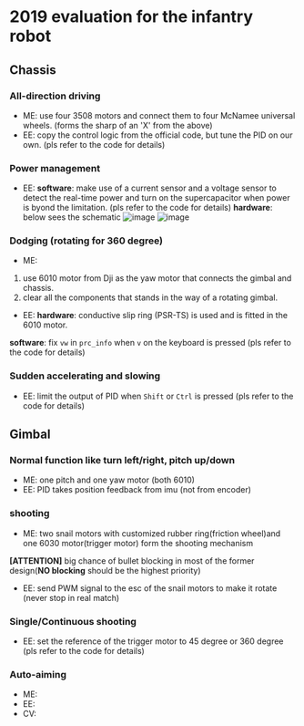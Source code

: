 ﻿# 2019 evaluation for the infantry robot
## Chassis
### All-direction driving
* ME: use four 3508 motors and connect them to four McNamee universal wheels. (forms the sharp of an 'X' from the above)
* EE: copy the control logic from the official code, but tune the PID on our own. (pls refer to the code for details)
### Power management
* EE:
**software**: make use of a current sensor and a voltage sensor to detect the real-time power and turn on the supercapacitor when power is byond the limitation. (pls refer to the code for details)
**hardware**: below sees the schematic
![image](https://github.com/project-herakles/Infantry-RTOS-2019/blob/infantry/2019evaluation/overall_schematic.jpg)
![image](https://github.com/project-herakles/Infantry-RTOS-2019/blob/infantry/2019evaluation/supercapacitor.jpg)
### Dodging (rotating for 360 degree)
* ME: 
1. use 6010 motor from Dji as the yaw motor that connects the gimbal and chassis.
2. clear all the components that stands in the way of a rotating gimbal.
* EE: 
**hardware**: conductive slip ring (PSR-TS) is used and is fitted in the 6010 motor.

**software**:  fix `vw` in `prc_info` when `v` on the keyboard is pressed (pls refer to the code for details)
### Sudden accelerating and slowing
* EE: limit the output of PID when `Shift` or `Ctrl` is pressed (pls refer to the code for details)
## Gimbal
### Normal function like turn left/right, pitch up/down
* ME: one pitch and one yaw motor (both 6010)
* EE: PID takes position feedback from imu (not from encoder)
### shooting
* ME: two snail motors with customized rubber ring(friction wheel)and one 6030 motor(trigger motor) form the shooting mechanism

**[ATTENTION]** big chance of bullet blocking in most of the former design(**NO blocking** should be the highest priority)
* EE: send PWM signal to the esc of the snail motors to make it rotate (never stop in real match)
### Single/Continuous shooting
* EE: set the reference of the trigger motor to 45 degree or 360 degree (pls refer to the code for details)
### Auto-aiming
* ME:
* EE:
* CV:
